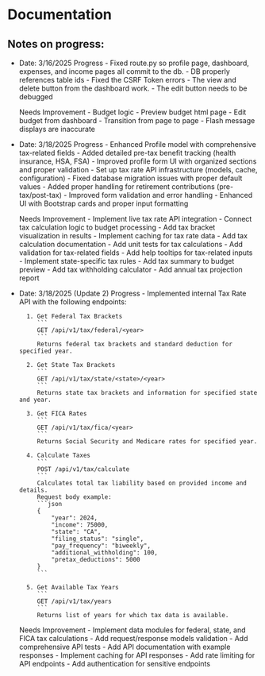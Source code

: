 # Documentation

## Notes on progress:

- Date: 3/16/2025
    Progress
      - Fixed route.py so profile page, dashboard, expenses, and income pages all commit to the db.
      - DB properly references table ids
      - Fixed the CSRF Token errors
      - The view and delete button from the dashboard work.
      - The edit button needs to be debugged

    Needs Improvement
      - Budget logic
      - Preview budget html page
      - Edit budget from dashboard
      - Transition from page to page
      - Flash message displays are inaccurate

- Date: 3/18/2025
    Progress
      - Enhanced Profile model with comprehensive tax-related fields
      - Added detailed pre-tax benefit tracking (health insurance, HSA, FSA)
      - Improved profile form UI with organized sections and proper validation
      - Set up tax rate API infrastructure (models, cache, configuration)
      - Fixed database migration issues with proper default values
      - Added proper handling for retirement contributions (pre-tax/post-tax)
      - Improved form validation and error handling
      - Enhanced UI with Bootstrap cards and proper input formatting

    Needs Improvement
      - Implement live tax rate API integration
      - Connect tax calculation logic to budget processing
      - Add tax bracket visualization in results
      - Implement caching for tax rate data
      - Add tax calculation documentation
      - Add unit tests for tax calculations
      - Add validation for tax-related fields
      - Add help tooltips for tax-related inputs
      - Implement state-specific tax rules
      - Add tax summary to budget preview
      - Add tax withholding calculator
      - Add annual tax projection report

- Date: 3/18/2025 (Update 2)
    Progress
      - Implemented internal Tax Rate API with the following endpoints:

        1. Get Federal Tax Brackets
           ```
           GET /api/v1/tax/federal/<year>
           ```
           Returns federal tax brackets and standard deduction for specified year.

        2. Get State Tax Brackets
           ```
           GET /api/v1/tax/state/<state>/<year>
           ```
           Returns state tax brackets and information for specified state and year.

        3. Get FICA Rates
           ```
           GET /api/v1/tax/fica/<year>
           ```
           Returns Social Security and Medicare rates for specified year.

        4. Calculate Taxes
           ```
           POST /api/v1/tax/calculate
           ```
           Calculates total tax liability based on provided income and details.
           Request body example:
           ```json
           {
               "year": 2024,
               "income": 75000,
               "state": "CA",
               "filing_status": "single",
               "pay_frequency": "biweekly",
               "additional_withholding": 100,
               "pretax_deductions": 5000
           }
           ```

        5. Get Available Tax Years
           ```
           GET /api/v1/tax/years
           ```
           Returns list of years for which tax data is available.

    Needs Improvement
      - Implement data modules for federal, state, and FICA tax calculations
      - Add request/response models validation
      - Add comprehensive API tests
      - Add API documentation with example responses
      - Implement caching for API responses
      - Add rate limiting for API endpoints
      - Add authentication for sensitive endpoints
      

